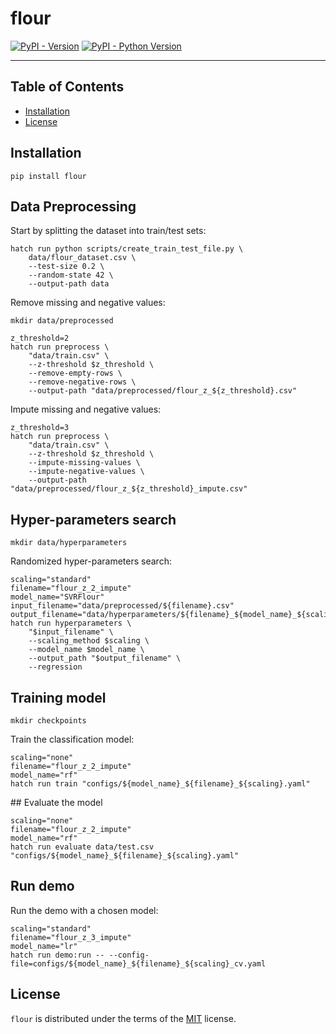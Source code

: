 # flour

[![PyPI - Version](https://img.shields.io/pypi/v/flour.svg)](https://pypi.org/project/flour)
[![PyPI - Python Version](https://img.shields.io/pypi/pyversions/flour.svg)](https://pypi.org/project/flour)

---

## Table of Contents

- [Installation](#installation)
- [License](#license)

## Installation

```console
pip install flour
```

## Data Preprocessing

Start by splitting the dataset into train/test sets:

```
hatch run python scripts/create_train_test_file.py \
    data/flour_dataset.csv \
    --test-size 0.2 \
    --random-state 42 \
    --output-path data
```

Remove missing and negative values:

```console
mkdir data/preprocessed
```

```
z_threshold=2
hatch run preprocess \
    "data/train.csv" \
    --z-threshold $z_threshold \
    --remove-empty-rows \
    --remove-negative-rows \
    --output-path "data/preprocessed/flour_z_${z_threshold}.csv"
```

Impute missing and negative values:

```console
z_threshold=3
hatch run preprocess \
    "data/train.csv" \
    --z-threshold $z_threshold \
    --impute-missing-values \
    --impute-negative-values \
    --output-path "data/preprocessed/flour_z_${z_threshold}_impute.csv"
```

## Hyper-parameters search

```console
mkdir data/hyperparameters
```

Randomized hyper-parameters search:

```console
scaling="standard"
filename="flour_z_2_impute"
model_name="SVRFlour"
input_filename="data/preprocessed/${filename}.csv"
output_filename="data/hyperparameters/${filename}_${model_name}_${scaling}.json"
hatch run hyperparameters \
    "$input_filename" \
    --scaling_method $scaling \
    --model_name $model_name \
    --output_path "$output_filename" \
    --regression
```

## Training model

```console
mkdir checkpoints
```

Train the classification model:

```console
scaling="none"
filename="flour_z_2_impute"
model_name="rf"
hatch run train "configs/${model_name}_${filename}_${scaling}.yaml"
```

## Evaluate the model

```console
scaling="none"
filename="flour_z_2_impute"
model_name="rf"
hatch run evaluate data/test.csv "configs/${model_name}_${filename}_${scaling}.yaml"
```

## Run demo

Run the demo with a chosen model:

```console
scaling="standard"
filename="flour_z_3_impute"
model_name="lr"
hatch run demo:run -- --config-file=configs/${model_name}_${filename}_${scaling}_cv.yaml
```

## License

`flour` is distributed under the terms of the [MIT](https://spdx.org/licenses/MIT.html) license.
